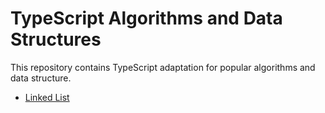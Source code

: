 # TypeScript Algorithms and Data Structures

This repository contains TypeScript adaptation for popular algorithms and data structure.

* [Linked List](src/data-structures/linked-list)
